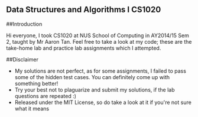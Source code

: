 ## Data Structures and Algorithms I CS1020

##Introduction

Hi everyone, I took CS1020 at NUS School of Computing in AY2014/15 Sem 2, taught by Mr Aaron Tan. Feel free to take a look at my code; these are the take-home lab and practice lab assignments which I attempted.

##Disclaimer

- My solutions are not perfect, as for some assignments, I failed to pass some of the hidden test cases. You can definitely come up with something better!
- Try your best not to plaguarize and submit my solutions, if the lab questions are repeated :)
- Released under the MIT License, so do take a look at it if you're not sure what it means

